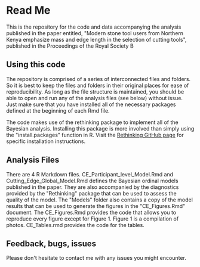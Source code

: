 # Read Me

This is the repository for the code and data accompanying the analysis published in the paper entitled, "Modern stone tool users from Northern Kenya emphasize mass and edge length in the selection of cutting tools", published in the Proceedings of the Royal Society B

## Using this code
The repository is comprised of a series of interconnected files and folders. So it is best to keep the files and folders in their original places for ease of reproducibility. As long as the file structure is maintained, you should be able to open and run any of the analysis files (see below) without issue. Just make sure that you have installed all of the necessary packages defined at the beginning of each Rmd file. 

The code makes use of the rethinking package to implement all of the Bayesian analysis. Installing this package is more involved than simply using the "install.packages" function in R. Visit the [Rethinking GitHub page](https://github.com/rmcelreath/rethinking) for specific installation instructions. 

## Analysis Files

There are  4 R Markdown files. CE_Participant_level_Model.Rmd and Cutting_Edge_Global_Model.Rmd defines the Bayesian ordinal models published in the paper. They are also accompanied by the diagnostics provided by the "Rethinking" package that can be used to assess the quality of the model. The "Models" folder also contains a copy of the model results that can be used to generate the figures in the "CE_Figures.Rmd" document. The CE_Figures.Rmd provides the code that allows you to reproduce every figure except for Figure 1. Figure 1 is a compilation of photos. CE_Tables.rmd provides the code for the tables.

## Feedback, bugs, issues

Please don't hesitate to contact me with any issues you might encounter.
